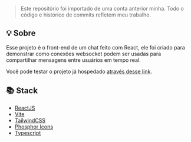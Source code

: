 > Este repositório foi importado de uma conta anterior minha. Todo o código e histórico de commits refletem meu trabalho.

## 💡 Sobre

Esse projeto é o front-end de um chat feito com React, ele foi criado para demonstrar como conexões websocket podem ser usadas para compartilhar mensagens entre usuários em tempo real.

Você pode testar o projeto já hospedado [através desse link](https://hello-chat-project.vercel.app).


## 📚 Stack

- [ReactJS](https://reactjs.org/)
- [Vite](https://vitejs.dev/guide/)
- [TailwindCSS](https://tailwindcss.com/)
- [Phosphor Icons](https://phosphoricons.com/)
- [Typescript](https://www.typescriptlang.org/)

